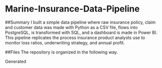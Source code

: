 # Marine-Insurance-Data-Pipeline

##Summary
I built a simple data pipeline where raw insurance policy, claim and customer data was made with Python as a CSV file, flows into PostgreSQL, is transformed with SQL, and a dashboard is made in Power BI. This pipeline replicates the process insurance product analysts use to monitor loss ratios, underwriting strategy, and annual profit.

##Files
The repository is organized in the following way. 

Generated 
